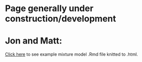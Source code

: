 # Page generally under construction/development

# Jon and Matt:

[Click here](https://eastandrew.github.io/lmerexample/PFAStissuelmer.html) to see example mixture model .Rmd file knitted to .html. 



